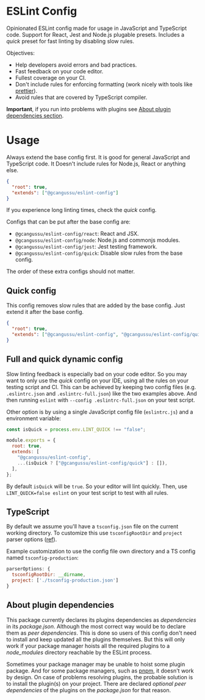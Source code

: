 # ESLint Config

Opinionated ESLint config made for usage in JavaScript and TypeScript code.
Support for React, Jest and Node.js plugable presets. Includes a _quick_
preset for fast linting by disabling slow rules.

Objectives:

- Help developers avoid errors and bad practices.
- Fast feedback on your code editor.
- Fullest coverage on your CI.
- Don't include rules for enforcing formatting (work nicely with tools like
  [prettier](https://prettier.io/)).
- Avoid rules that are covered by TypeScript compiler.

**Important**, if you run into problems with plugins see
[About plugin dependencies section](#about-plugin-dependencies).

# Usage

Always extend the base config first. It is good for general JavaScript
and TypeScript code. It Doesn't include rules for Node.js, React or
anything else.

```json
{
  "root": true,
  "extends": ["@gcangussu/eslint-config"]
}
```

If you experience long linting times, check the _quick_ config.

Configs that can be put after the base config are:

- `@gcangussu/eslint-config/react`: React and JSX.
- `@gcangussu/eslint-config/node`: Node.js and commonjs modules.
- `@gcangussu/eslint-config/jest`: Jest testing framework.
- `@gcangussu/eslint-config/quick`: Disable slow rules from the base config.

The order of these extra configs should not matter.

## Quick config

This config removes slow rules that are added by the base config. Just
extend it after the base config.

```json
{
  "root": true,
  "extends": ["@gcangussu/eslint-config", "@gcangussu/eslint-config/quick"]
}
```

## Full and quick dynamic config

Slow linting feedback is especially bad on your code editor. So you may
want to only use the _quick_ config on your IDE, using all the rules on
your testing script and CI. This can be achieved by keeping two config
files (e.g. `.eslintrc.json` and `.eslintrc-full.json`) like the two
examples above. And then running `eslint` with `--config .eslintrc-full.json`
on your test script.

Other option is by using a single JavaScript config file (`eslintrc.js`)
and a environment variable:

```js
const isQuick = process.env.LINT_QUICK !== "false";

module.exports = {
  root: true,
  extends: [
    "@gcangussu/eslint-config",
    ...(isQuick ? ["@gcangussu/eslint-config/quick"] : []),
  ],
};
```

By default `isQuick` will be `true`. So your editor will lint quickly.
Then, use `LINT_QUICK=false eslint` on your test script to test with all
rules.

## TypeScript

By default we assume you'll have a `tsconfig.json` file on the current
working directory. To customize this use `tsconfigRootDir` and `project`
parser options ([ref](https://github.com/typescript-eslint/typescript-eslint/blob/master/docs/getting-started/linting/TYPED_LINTING.md)).

Example customization to use the config file own directory and a TS config
named `tsconfig-production`:

```js
parserOptions: {
  tsconfigRootDir: __dirname,
  project: ['./tsconfig-production.json']
}
```

## About plugin dependencies

This package currently declares its plugins dependencies as _dependencies_
in its _package.json_. Although the most correct way would be to declare
them as _peer dependencies_. This is done so users of this config don't
need to install and keep updated all the plugins themselves. But this will
only work if your package manager hoists all the required plugins to a
_node_modules_ directory reachable by the ESLint process.

Sometimes your package manager may be unable to hoist some plugin package.
And for some package managers, such as [pnpm](https://pnpm.js.org/), it
doesn't work by design. On case of problems resolving plugins, the probable
solution is to install the plugin(s) on your project. There are declared
_optional peer dependencies_ of the plugins on the _package.json_ for that
reason.

